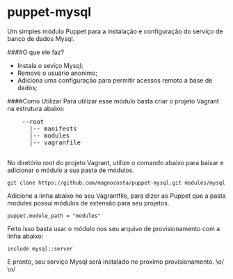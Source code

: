 puppet-mysql
============

Um simples módulo Puppet para a instalação e configuração do serviço de banco de dados Mysql.

####O que ele faz?
  * Instala o seviço Mysql;
  * Remove o usuário anonimo;
  * Adiciona uma configuração para permitir acessos remoto a base de dados;
  
####Como Utilizar
  Para utilizar esse módulo basta criar o projeto Vagrant na estrutura abaixo:
  
  <pre>
    --root
      |-- manifests
      |-- modules
      |-- vagranfile
  </pre>
  
  No diretório root do projeto Vagrant, utilize o comando abaixo para baixar e adicionar o módulo a sua pasta de módulos.
    
    git clone https://github.com/magnocosta/puppet-mysql.git modules/mysql
    
  Adicione a linha abaixo no seu Vagrantfile, para dizer ao Puppet que a pasta modules possui módulos de extensão para seu projetos.
    
    puppet.module_path = "modules"
    
  Feito isso basta usar o módulo nos seu arquivo de provisionamento com a linha abaixo:
  
    include mysql::server
    
  E pronto, seu serviço Mysql será instalado no proximo provisionamento.  \o/ \o/
